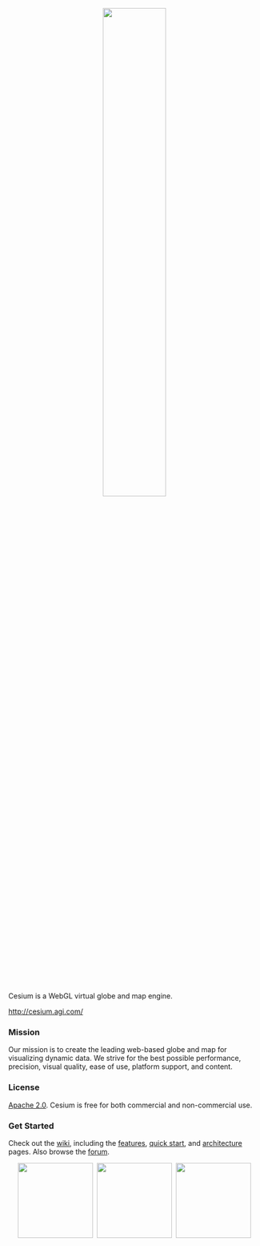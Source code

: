 <p align="center">
<img src="https://github.com/AnalyticalGraphicsInc/cesium/wiki/logos/Cesium_Logo_Color.jpg" width="50%" />
</p>

Cesium is a WebGL virtual globe and map engine.

http://cesium.agi.com/

### Mission ###

Our mission is to create the leading web-based globe and map for visualizing dynamic data.  We strive for the best possible performance, precision, visual quality, ease of use, platform support, and content.

### License ###

[Apache 2.0](http://www.apache.org/licenses/LICENSE-2.0.html).  Cesium is free for both commercial and non-commercial use.

### Get Started ###

Check out the [wiki](https://github.com/AnalyticalGraphicsInc/cesium/wiki), including the [features](https://github.com/AnalyticalGraphicsInc/cesium/wiki/Features), [quick start](https://github.com/AnalyticalGraphicsInc/cesium/wiki/Quick-Start), and [architecture](https://github.com/AnalyticalGraphicsInc/cesium/wiki/Architecture) pages.  Also browse the [forum](https://groups.google.com/d/forum/cesium-dev).

<p align="center">
<img src="http://cesium.agi.com/images/OneApiThreeViews.png" height="150" />&nbsp;
<img src="http://cesium.agi.com/images/KoreaLaunch.png" height="150" />&nbsp;
<img src="http://cesium.agi.com/images/Terrain.png" height="150" />
</p>